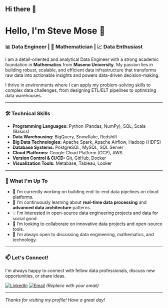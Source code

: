 ## Hi there 👋
# Hello, I'm Steve Mose 👋

### 📊 Data Engineer | 🧮 Mathematician | 📈 Data Enthusiast

I am a detail-oriented and analytical Data Engineer with a strong academic foundation in **Mathematics** from **Maseno University**. My passion lies in building robust, scalable, and efficient data infrastructure that transforms raw data into actionable insights and powers data-driven decision-making.

I thrive in environments where I can apply my problem-solving skills to complex data challenges, from designing ETL/ELT pipelines to optimizing data warehouses.

---

### 🛠️ Technical Skills

*   **Programming Languages:** Python (Pandas, NumPy), SQL, Scala (Basics)
*   **Data Warehousing:** BigQuery, Snowflake, Redshift
*   **Big Data Technologies:** Apache Spark, Apache Airflow, Hadoop (HDFS)
*   **Database Systems:** PostgreSQL, MySQL, SQL Server
*   **Cloud Platforms:** Google Cloud Platform (GCP), AWS
*   **Version Control & CI/CD:** Git, GitHub, Docker
*   **Visualization Tools:** Metabase, Tableau, Looker

---

### 🧠 What I'm Up To

*   🔭 I’m currently working on building end-to-end data pipelines on cloud platforms.
*   🌱 I’m continuously learning about **real-time data processing** and **advanced data architecture** patterns.
*   💡 I'm interested in open-source data engineering projects and data for social good.
*   👯 I’m looking to collaborate on innovative data projects and open-source tools.
*   🤔 I’m always open to discussing data engineering, mathematics, and technology.

---

### 📫 Let's Connect!

I'm always happy to connect with fellow data professionals, discuss new opportunities, or share ideas.

[![LinkedIn](https://img.shields.io/badge/LinkedIn-Connect%20with%20me-blue?style=for-the-badge&logo=linkedin)](https://www.linkedin.com/in/stevemose/)
[![Email](https://img.shields.io/badge/Email-Reach%20out%20to%20me-red?style=for-the-badge&logo=gmail)](mailto:your-email@domain.com) *(Replace with your email)*

---

<!---
### 📈 GitHub Stats

*(This is a common section. You can generate these with tools like https://github.com/anuraghazra/github-readme-stats)*

![Steve's GitHub stats](https://github-readme-stats.vercel.app/api?username=stevemose&show_icons=true&theme=radical)
--->

*Thanks for visiting my profile! Have a great day!*
